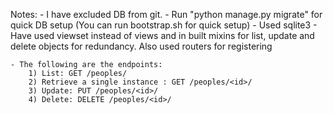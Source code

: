 Notes:
	- I have excluded DB from git. 
	- Run "python manage.py migrate" for quick DB setup
	(You can run bootstrap.sh for quick setup)
	- Used sqlite3
 	- Have used viewset instead of views and in built mixins for list, update and delete objects for redundancy. Also used routers for registering

 	- The following are the endpoints:
 		1) List: GET /peoples/
 		2) Retrieve a single instance : GET /peoples/<id>/
 		3) Update: PUT /peoples/<id>/
 		4) Delete: DELETE /peoples/<id>/